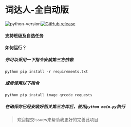 # 词达人-全自动版

![python-version](https://img.shields.io/badge/python-3.7.4-brightgreen.svg)[![GitHub release](https://img.shields.io/github/v/release/Rain-shadow/cdr.svg)](https://github.com/Rain-shadow/cdr/releases/latest)

#### 支持班级及自选任务
#### 如何运行？
##### 你可以采用一下指令安装第三方依赖
`python pip install -r requirements.txt`
##### 或者使用以下指令
`python pip install image qrcode requests`
##### 在确保你已经安装好相关第三方库后，使用`python main.py`执行

> 欢迎提交Issues来帮助我更好的完善此项目
